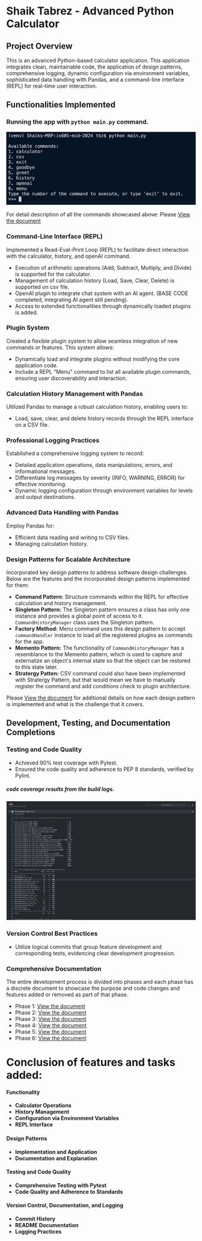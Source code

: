 # Shaik Tabrez - Advanced Python Calculator

## Project Overview
This is an advanced Python-based calculator application. This application integrates clean, maintainable code, the application of design patterns, comprehensive logging, dynamic configuration via environment variables, sophisticated data handling with Pandas, and a command-line interface (REPL) for real-time user interaction.

## Functionalities Implemented
### Running the app with `python main.py` command.

![alt text](images/commands/all.png)

For detail description of all the commands showcased above: Please [View the document](docs/commands.md)

### Command-Line Interface (REPL)
Implemented a Read-Eval-Print Loop (REPL) to facilitate direct interaction with the calculator, history, and openAI command.
- Execution of arithmetic operations (Add, Subtract, Multiply, and Divide) is supported for the calculator.
- Management of calculation history (Load, Save, Clear, Delete) is supported on csv file.
- OpenAI plugin to integrate chat system with an AI agent. (BASE CODE completed, integrating AI agent still pending).
- Access to extended functionalities through dynamically loaded plugins is added.

### Plugin System
Created a flexible plugin system to allow seamless integration of new commands or features. This system allows:
- Dynamically load and integrate plugins without modifying the core application code.
- Include a REPL  "Menu" command to list all available plugin commands, ensuring user discoverability and interaction. 

### Calculation History Management with Pandas
Utilized Pandas to manage a robust calculation history, enabling users to:
- Load, save, clear, and delete history records through the REPL interface on a CSV file.

### Professional Logging Practices
Established a comprehensive logging system to record:
- Detailed application operations, data manipulations, errors, and informational messages.
- Differentiate log messages by severity (INFO, WARNING, ERROR) for effective monitoring.
- Dynamic logging configuration through environment variables for levels and output destinations.

### Advanced Data Handling with Pandas
Employ Pandas for:
- Efficient data reading and writing to CSV files.
- Managing calculation history.

### Design Patterns for Scalable Architecture
Incorporated key design patterns to address software design challenges. Below are the features and the incorporated design patterns implemented for them:
- **Command Pattern:** Structure commands within the REPL for effective calculation and history management.
- **Singleton Pattern:** The Singleton pattern ensures a class has only one instance and provides a global point of access to it. `CommandHistoryManager` class uses the Singleton pattern.
- **Factory Method:** Menu command uses this design pattern to accept `commandHandler` instance to load all the registered plugins as commands for the app.
- **Memento Pattern:** The functionality of `CommandHistoryManager` has a resemblance to the Memento pattern, which is used to capture and externalize an object's internal state so that the object can be restored to this state later.
- **Stratergy Patten:** CSV command could also have been implemented with Stratergy Pattern, but that would mean we have to manually register the command and add conditions check to plugin architecture.

Please [View the document](docs/design_patterns.md) for additional details on how each design pattern is implemented and what is the challenge that it covers.


## Development, Testing, and Documentation Completions
### Testing and Code Quality
- Achieved 90% test coverage with Pytest.
- Ensured the code quality and adherence to PEP 8 standards, verified by Pylint.
##### code coverage results from the build logs.

![alt text](images/code_coverage.png)

### Version Control Best Practices
- Utilize logical commits that group feature development and corresponding tests, evidencing clear development progression.

### Comprehensive Documentation
The entire development process is divided into phases and each phase has a discrete document to showcase the purpose and code changes and features added or removed as part of that phase.

- Phase 1: [View the document](docs/project_init.md)
- Phase 2: [View the document](docs/project_phase2.md)
- Phase 3: [View the document](docs/project_phase3.md)
- Phase 4: [View the document](docs/project_phase4.md)
- Phase 5: [View the document](docs/project_phase5.md)
- Phase 6: [View the document](docs/project_phase6.md)


# Conclusion of features and tasks added:
#### Functionality
- **Calculator Operations**
- **History Management**
- **Configuration via Environment Variables**
- **REPL Interface**

#### Design Patterns
- **Implementation and Application**
- **Documentation and Explanation**

#### Testing and Code Quality
- **Comprehensive Testing with Pytest**
- **Code Quality and Adherence to Standards**

#### Version Control, Documentation, and Logging
- **Commit History**
- **README Documentation**
- **Logging Practices**
